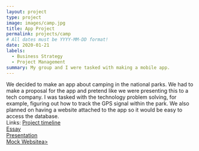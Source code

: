 ```yaml
---
layout: project
type: project
image: images/camp.jpg
title: App Project
permalink: projects/camp
# All dates must be YYYY-MM-DD format!
date: 2020-01-21
labels:
  - Business Strategy
  - Project Management
summary: My group and I were tasked with making a mobile app. 
---
```

We decided to make an app about camping in the national parks. We had to make a proposal for the app and pretend like we were presenting this to a tech company. I was tasked with the technology problem solving, for example, figuring out how to track the GPS signal within the park. We also planned on having a website attached to the app so it would be easy to access the database. 
<br>
Links: 
<a href="https://github.com/nnagatoshi/nnagatoshi.github.io/blob/master/ITM%20353%20Assignment/01_21_19.pdf"><i class="large github icon"></i>Project timeline</a>
<br>
<a href="https://github.com/nnagatoshi/nnagatoshi.github.io/blob/master/ClickBoard.java"><i class="large github icon"></i>Essay</a>
<br>
<a href="https://github.com/nnagatoshi/nnagatoshi.github.io/blob/master/ClickBoard.java"><i class="large github icon"></i>Presentation</a>
<br>
<a href="https://github.com/nnagatoshi/nnagatoshi.github.io/blob/master/ClickBoard.java"><i class="large github icon"></i>Mock Websitea>
